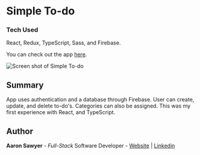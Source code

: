 # Simple To-do

### Tech Used

React, Redux, TypeScript, Sass, and Firebase.
 
You can check out the app [here](http://simpletodo.aarondevon.com/).

![Screen shot of Simple To-do](https://ch3302files.storage.live.com/y4mRSos46-Os0GsqaLu-5ckx134XpQbjqIO7gL2Y-WP5Uw9lmc3OKlZcmw3SR3KRjzmYDGls-wF_d9MPfm3hhbZ562fRoyIYJEyua-sTvFzsWx9r4K-a0AG4fPp8Q2oU3TsT31sVdFArmuvUjnXx8nDYaoyCJeqR_mppvKWZaKlOm8xQWomCFSilC8ZA7PFqfJa?width=582&height=785&cropmode=none)

## Summary
App uses authentication and a database through Firebase. User can create, update, and delete to-do's. Categories can also be assigned. This was my first experience with React, and TypeScript.


## Author
**Aaron Sawyer** - *Full-Stack* Software Developer - [Website](https://www.aarondevon.com/) | [Linkedin](https://www.linkedin.com/in/aarondsawyer/)
